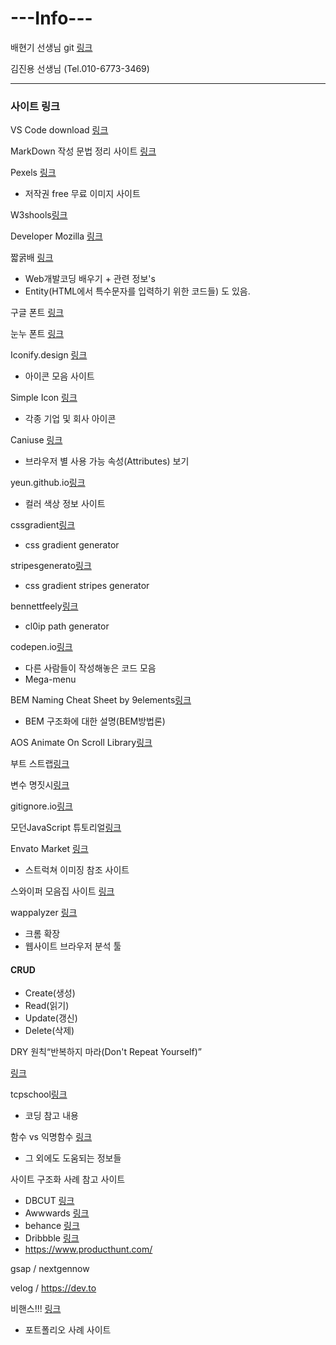 # **---Info---**

배현기 선생님 git [링크](https://github.com/baehyunki/dw_data2/tree/master)

김진용 선생님 (Tel.010-6773-3469)

---

### 사이트 링크

VS Code download [링크](https://code.visualstudio.com/download)

MarkDown 작성 문법 정리 사이트 [링크](https://inpa.tistory.com/entry/MarkDown-%F0%9F%93%9A-%EB%A7%88%ED%81%AC%EB%8B%A4%EC%9A%B4-%EB%AC%B8%EB%B2%95-%F0%9F%92%AF-%EC%A0%95%EB%A6%AC#%EB%A7%88%ED%81%AC%EB%8B%A4%EC%9A%B4_markdown_%EC%9D%B4%EB%9E%80)

Pexels [링크](https://www.pexels.com/ko-kr/)

- 저작권 free 무료 이미지 사이트

W3shools[링크](https://www.w3schools.com/)

Developer Mozilla [링크](https://developer.mozilla.org/ko/)

짧굵배 [링크](https://dinfree.com/)

- Web개발코딩 배우기 + 관련 정보's
- Entity(HTML에서 특수문자를 입력하기 위한 코드들) 도 있음.

구글 폰트 [링크](https://fonts.google.com/)

눈누 폰트 [링크](https://noonnu.cc/)

Iconify.design [링크](https://iconify.design/)

- 아이콘 모음 사이트

Simple Icon [링크](https://simpleicons.org/)

- 각종 기업 및 회사 아이콘

Caniuse [링크](https://caniuse.com/)

- 브라우저 별 사용 가능 속성(Attributes) 보기

yeun.github.io[링크](https://yeun.github.io/open-color/)

- 컬러 색상 정보 사이트

cssgradient[링크](https://cssgradient.io/)

- css gradient generator

stripesgenerato[링크](https://stripesgenerator.com/)

- css gradient stripes generator

bennettfeely[링크](https://bennettfeely.com/clippy/)

- cl0ip path generator

codepen.io[링크](codepen.io)

- 다른 사람들이 작성해놓은 코드 모음
- Mega-menu

BEM Naming Cheat Sheet by 9elements[링크](https://-bem-cheat-sheet.9elements.com/)

- BEM 구조화에 대한 설명(BEM방법론)

AOS Animate On Scroll Library[링크](https://michalsnik.github.io/aos/)

부트 스트랩[링크](https://michalsnik.github.io/aos/)

변수 명짓시[링크](https://www.curioustore.com/#!/)

gitignore.io[링크](https://www.toptal.com/developers/gitignore)

모던JavaScript 튜토리얼[링크](https://ko.javascript.info/)

Envato Market [링크](https://elements.envato.com/?utm_source=redrct&utm_medium=clkr)

- 스트럭쳐 이미징 참조 사이트

스와이퍼 모음집 사이트 [링크](https://swiperjs.com/)

wappalyzer [링크](https://chrome.google.com/webstore/detail/wappalyzer-technology-pro/gppongmhjkpfnbhagpmjfkannfbllamg)

- 크롬 확장
- 웹사이트 브라우저 분석 툴

#### CRUD

- Create(생성)
- Read(읽기)
- Update(갱신)
- Delete(삭제)

DRY 원칙“반복하지 마라(Don't Repeat Yourself)”

[링크](https://happygrammer.github.io/guide/code-design/)

tcpschool[링크](http://www.tcpschool.com/)

- 코딩 참고 내용

함수 vs 익명함수 [링크](https://dev-note-97.tistory.com/273)

- 그 외에도 도움되는 정보들

사이트 구조화 사례 참고 사이트

- DBCUT [링크](https://www.dbcut.com/)
- Awwwards [링크](https://www.awwwards.com/)
- behance [링크](https://www.behance.net/)
- Dribbble [링크](https://dribbble.com/)
- https://www.producthunt.com/

gsap / nextgennow

velog / https://dev.to

비핸스!!! [링크](https://www.behance.net/)

- 포트폴리오 사례 사이트
